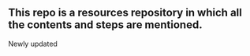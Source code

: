## This repo is a resources repository in which all the contents and steps are mentioned.
Newly updated
